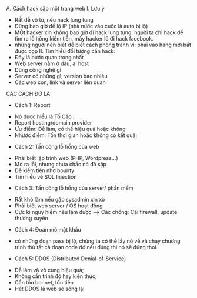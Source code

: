 A. Cách hack sập một trang web
I. Lưu ý
- Rất dễ vô tù, nếu hack lung tung
- Đừng bao giờ để lộ IP (nhà nước vào cuộc là auto bị lộ)
- MỘt hacker xịn không bao giờ đi hack lung tung, 
người ta chỉ hack để tìm ra lỗ hổng kiếm tiền, mấy hacker lỏ
đi hack facebook. 
- những người nên biết để biết cách phòng tránh
vì: phải vào hang mới bắt được cọp
II. Tìm hiểu đối tượng cần hack:
- Đây là bước quan trọng nhất
- Web server nằm ở đâu, ai host
- Dùng công nghệ gì
- Server có những gì, version bao nhiêu
- Các web con, link và server liên quan

CÁC CÁCH ĐÓ LÀ: 
+ Cách 1: Report
- Nó được hiểu là Tố Cáo ;
- Report hosting/domain provider
- Ưu điểm: Dễ làm, có thể hiệu quả hoặc không
- Nhược điểm: Tốn thời gian hoặc không có kết quả;
+ Cách 2: Tấn công lỗ hổng của web
- Phải biết lập trình web (PHP, Wordpress...)
- Mò ra lỗi, nhưng chưa chắc nó đã sập
- Dễ kiếm tiền nhờ bounty
- Tìm hiểu về SQL Injection
+ Cách 3: Tấn công lỗ hổng của server/ phần mềm
- Rất khó làm nếu gặp sysadmin xịn xò
- Phải biết web server / OS hoạt động
- Cực kì nguy hiểm nếu làm được
==> Các chống: Cài firewall; update thường xuyên
+ Cách 4: Đoán mò mật khẩu
- có những đoạn pass bị lộ, chúng ta có thể lấy nó về và chạy chương trình thử tất cả đoạn code đó 
nếu đúng thì nó sẽ đúng thoi.
+ Cách 5: DDOS (Distributed Denial-of-Service)
- Dễ làm và vô cùng hiệu quả;
- Không cần trình độ hay kiến thức;
- Cần tốn bonnet, tốn tiền
- Hết DDOS là web sẽ sống lại